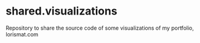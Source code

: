 # shared.visualizations
Repository to share the source code of some visualizations of my portfolio, lorismat.com
